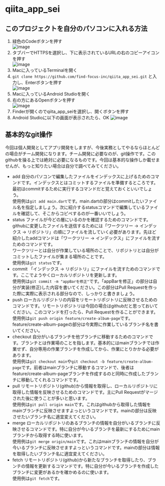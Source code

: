 # qiita_app_sei

## このプロジェクトを自分のパソコンに入れる方法
1. 緑色のCodeボタンを押す  
![image](https://github.com/user-attachments/assets/b611423e-67c4-4ccb-98ed-b805a5c38fbf)
2. タブバーでHTTPSを選択し、下に表示されているURLの右のコピーアイコンを押す  
![image](https://github.com/user-attachments/assets/fd9c14ad-cef0-42cd-89a0-befe02311ce0)
3. Macに入っているTerminalを開く
4. `git clone https://github.com/find-focus-inc/qiita_app_sei.git` と入力し、Enterボタンを押す  
![image](https://github.com/user-attachments/assets/e82dc394-f289-4822-ae08-a3f4b9f683e8)
5. Macに入っているAndroid Studioを開く
6. 右の方にあるOpenボタンを押す  
![image](https://github.com/user-attachments/assets/fe4ecf70-c1e5-4029-8890-91494f03ac7e)
7. Finderが開くのでqiita_app_seiを選択し、開くボタンを押す
8. Android Studioに以下の画面が表示されたら、OK
![image](https://github.com/user-attachments/assets/a910e74f-5b9b-4eaf-bb0f-e1118e302ff7)

## 基本的なgit操作
今回は個人開発としてアプリ開発をしますが、今後実務としてやるならほとんどの場合がチーム開発になります。チーム開発に必要なのが、git操作です。このgithubを操る上では絶対に必要になるものです。今回は基本的な操作しか載せませんが、もっと知りたい場合は自分で調べてみてください。  

- add
自分のパソコンで編集したファイルをインデックスに上げるためのコマンドです。インデックスとはコミットするファイルを準備するところです。最初はcommitするために実行するコマンドだと覚えておくといいでしょう。  
使用例は`git add main.dart`です。main.dartの部分はcommitしたいファイル名を指定しましょう。次に紹介するstatusコマンドで編集しているファイルを確認して、そこからコピペするのが一番いいでしょう。
- status
ファイルが今どの層にいるのかを確認するためのコマンドです。githubに変更したファイルを送信するためには「ワークツリー -> インデックス -> リポジトリ」の順にファイルを流していく必要があります。先ほど紹介したaddコマンドは「ワークツリー -> インデックス」にファイルを流すためのコマンドです。  
ワークツリーとは自分が作業している場所のことで、リポジトリとは自分がコミットしたファイルが集まる場所のことです。  
使用例は`git status`です。
- commit
「インデックス -> リポジトリ」にファイルを流すためのコマンドです。ここでようやくローカルリポジトリを更新します。  
使用例は`git commit -m "appBarを修正"`です。「appBarを修正」の部分は自分が実装(修正)した内容を書いてください。この部分はPull Requestを作った際に実際に表示される部分なので、しっかりと書きましょう。  
- push
ローカルリポジトリの内容をリモートリポジトリに反映させるためのコマンドです。リモートリポジトリは今回の場合はgithubだと思っておいてください。このコマンドを打ったら、Pull Requestを作ることができます。  
使用例は`git push origin feature/create-album-page`です。feature/create-album-pageの部分は今実際に作業しているブランチ名を書いてください。  
- checkout
自分がいるブランチを他ブランチに移動するためのコマンドです。ブランチとは作業場のことを指します。基本的にはmainブランチでは作業せず、自分専用の作業ブランチを作成してから、作業にとりかかる必要があります。  
使用例は`git checkout main`や`git checkout -b feature/create-album-page`です。前者はmainブランチに移動するコマンドで、後者はfeature/create-album-pageブランチを作成するのと同時に作成したブランチに移動してくれるコマンドです。  
- pull
リモートリポジトリ(github)から情報を取得し、ローカルリポジトリに取得した情報を反映させるためのコマンドです。主にPull Requestがマージされた後に使うことが多いと思います。  
使用例は`git pull origin main`です。これはgithubから取得した情報をmainブランチに反映させますよっというコマンドです。mainの部分は反映させたいブランチ名に適宜変えてください。  
- merge
ローカルリポジトリのあるブランチの情報を自分がいるブランチに反映させるコマンドです。特に自分が今いるブランチを最新にするためにmainブランチから取得する時に使います。  
使用例は`git merge origin/main`です。これはmainブランチの情報を自分が今いるブランチに反映させますよっというコマンドです。mainの部分は情報を取得したいブランチ名に適宜変えてください。  
- fetch
リモートリポジトリ(github)から新たなブランチを取得したり、ブランチの情報を更新するコマンドです。特に自分が今いるブランチを作成したブランチに変更があるかを確かめるのに使います。  
使用例は`git fetch`です。


